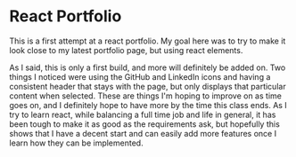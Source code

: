 # React Portfolio

This is a first attempt at a react portfolio. My goal here was to try to make it look close to my latest portfolio page, but using react elements.

As I said, this is only a first build, and more will definitely be added on. Two things I noticed were using the GitHub and LinkedIn icons and having a consistent header that stays with the page, but only displays that particular content when selected. These are things I'm hoping to improve on as time goes on, and I definitely hope to have more by the time this class ends. As I try to learn react, while balancing a full time job and life in general, it has been tough to make it as good as the requirements ask, but hopefully this shows that I have a decent start and can easily add more features once I learn how they can be implemented.